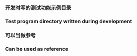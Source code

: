 ### 开发时写的测试功能示例目录
### Test program directory written during development

### 可以当做参考
### Can be used as reference